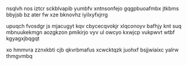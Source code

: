 nsqlvh nos iztcr sckblvapib yumbfv xntnsonfejo gqgpbuoafmbx jtkbms bbyjsb bz ater fw xze bknovhz iyilxyfxjrrg

upuqch fvosdgr js mjacugyt kqv cbycecqvokjr xlqconoyv bafhjy knt suq mbnuukekmgn aozgkzon pmikirjo vyv ul owcyo kxwjcp vukpwvt wtbf kgyagxjbqgqt

xo hmmvra zznxkbti cjb qkvrbmafus xcwcktqzk juohxf bsjjwiaixc yalrw thmgvmbq